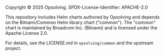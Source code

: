 Copyright © 2025 Opsolving.
SPDX-License-Identifier: APACHE-2.0

This repository includes Helm charts authored by Opsolving and depends on the
Bitnami/Common Helm library chart ("common"). The "common" chart is maintained
by Broadcom Inc. (Bitnami) and is licensed under the Apache License 2.0.

For details, see the LICENSE.md in `opsolving/common` and the upstream project.

